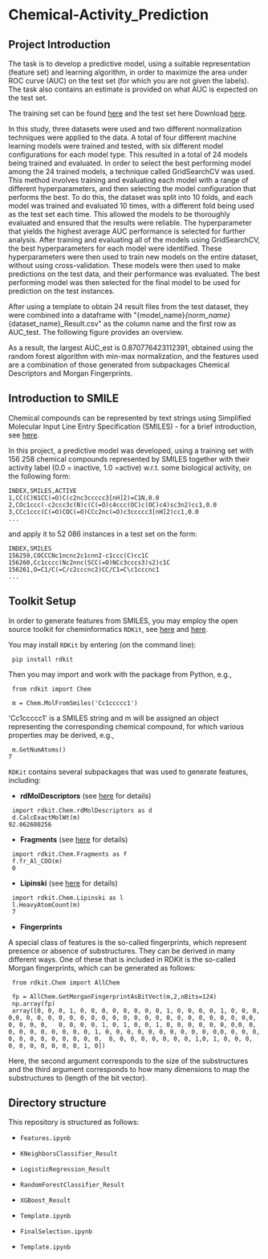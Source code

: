 # Chemical-Activity_Prediction
 
## Project Introduction

The task is to develop a predictive model, using a suitable representation (feature set) and learning algorithm, in order to maximize the area under ROC curve (AUC) on the test set (for which you are not given the labels). The task also contains an estimate is provided on what AUC is expected on the test set.

The training set can be found [here](https://canvas.kth.se/courses/36229/files/5822929/download?wrap=1) and the test set here Download [here](https://canvas.kth.se/courses/36229/files/5822930/download?wrap=1).

In this study, three datasets were used and two different normalization techniques were applied to the data. A total of four different machine learning models were trained and tested, with six different model configurations for each model type. This resulted in a total of 24 models being trained and evaluated. In order to select the best performing model among the 24 trained models, a technique called GridSearchCV was used. This method involves training and evaluating each model with a range of different hyperparameters, and then selecting the model configuration that performs the best. To do this, the dataset was split into 10 folds, and each model was trained and evaluated 10 times, with a different fold being used as the test set each time. This allowed the models to be thoroughly evaluated and ensured that the results were reliable. The hyperparameter that yields the highest average AUC performance is selected for further analysis. After training and evaluating all of the models using GridSearchCV, the best hyperparameters for each model were identified. These hyperparameters were then used to train new models on the entire dataset, without using cross-validation. These models were then used to make predictions on the test data, and their performance was evaluated. The best performing model was then selected for the final model to be used for prediction on the test instances.

After using a template to obtain 24 result files from the test dataset, they were combined into a dataframe with "{model_name}_{norm_name}_{dataset_name}_Result.csv" as the column name and the first row as AUC_test. The following figure provides an overview.

As a result, the largest AUC_est is 0.870776423112391, obtained using the random forest algorithm with min-max normalization, and the features used are a combination of those generated from subpackages Chemical Descriptors and Morgan Fingerprints.

## Introduction to SMILE

Chemical compounds can be represented by text strings using Simplified Molecular Input Line Entry Specification (SMILES) - for a brief introduction, see [here](https://sv.wikipedia.org/wiki/Simplified_Molecular_Input_Line_Entry_Specification).

In this project, a predictive model was developed, using a training set with 156 258 chemical compounds represented by SMILES together with their activity label (0.0 = inactive, 1.0 =active) w.r.t. some biological activity, on the following form:

 ```
 INDEX,SMILES,ACTIVE
 1,CC(C)N1CC(=O)C(c2nc3ccccc3[nH]2)=C1N,0.0
 2,COc1ccc(-c2ccc3c(N)c(C(=O)c4ccc(OC)c(OC)c4)sc3n2)cc1,0.0
 3,CCc1ccc(C(=O)COC(=O)CCc2nc(=O)c3ccccc3[nH]2)cc1,0.0
 ...
 ```

and apply it to 52 086 instances in a test set on the form:

```
INDEX,SMILES
156259,COCCCNc1ncnc2c1cnn2-c1ccc(C)cc1C
156260,Cc1cccc(Nc2nnc(SCC(=O)NCc3cccs3)s2)c1C
156261,O=C1/C(=C/c2cccnc2)CC/C1=C\c1cccnc1
...
```

## Toolkit Setup

In order to generate features from SMILES, you may employ the open source toolkit for cheminformatics `RDKit`, see [here](https://www.rdkit.org/) and [here](https://rdkit.readthedocs.io/en/latest/).

You may install `RDKit` by entering (on the command line):

```
 pip install rdkit
```

Then you may import and work with the package from Python, e.g.,

```
 from rdkit import Chem

 m = Chem.MolFromSmiles('Cc1ccccc1')
```

'Cc1ccccc1' is a SMILES string and m will be assigned an object representing the corresponding chemical compound, for which various properties may be derived, e.g.,

```
 m.GetNumAtoms()
7
```

`RDKit` contains several subpackages that was used to generate features, including:

- **rdMolDescriptors** (see [here](https://www.rdkit.org/docs/source/rdkit.Chem.rdMolDescriptors.html) for details)

```
 import rdkit.Chem.rdMolDescriptors as d
 d.CalcExactMolWt(m)
92.062600256
```

- **Fragments** (see [here](https://www.rdkit.org/docs/source/rdkit.Chem.Fragments.html) for details)

```
 import rdkit.Chem.Fragments as f
 f.fr_Al_COO(m)
 0
```

- **Lipinski** (see [here](https://www.rdkit.org/docs/source/rdkit.Chem.Lipinski.html) for details)

```
 import rdkit.Chem.Lipinski as l
 l.HeavyAtomCount(m)
 7
```

- **Fingerprints**

A special class of features is the so-called fingerprints, which represent presence or absence of substructures. They can be derived in many different ways. One of these that is included in RDKit is the so-called Morgan fingerprints, which can be generated as follows:

```
 from rdkit.Chem import AllChem

 fp = AllChem.GetMorganFingerprintAsBitVect(m,2,nBits=124)
 np.array(fp)
 array([0, 0, 0, 1, 0, 0, 0, 0, 0, 0, 0, 0, 1, 0, 0, 0, 0, 1, 0, 0, 0, 0,0, 0, 0, 0, 0, 0, 0, 0, 0, 0, 0, 0, 0, 0, 0, 0, 0, 0, 0, 0, 0, 0,0, 0, 0, 0, 0,   0, 0, 0, 0, 1, 0, 1, 0, 0, 1, 0, 0, 0, 0, 0, 0, 0,0, 0, 0, 0, 0, 0, 0, 0, 0, 0, 1, 0, 0, 0, 0, 0, 0, 0, 0, 0, 0, 0,0, 0, 0, 0, 0, 0, 0, 0, 0, 0, 0, 0, 0,  0, 0, 0, 0, 0, 0, 0, 0, 1,0, 1, 0, 0, 0, 0, 0, 0, 0, 0, 0, 0, 1, 0])
```

Here, the second argument corresponds to the size of the substructures and the third argument corresponds to how many dimensions to map the substructures to (length of the bit vector).

## Directory structure

This repository is structured as follows:

- `Features.ipynb`

- `KNeighborsClassifier_Result`

- `LogisticRegression_Result`

- `RandomForestClassifier_Result`

- `XGBoost_Result`

- `Template.ipynb`

- `FinalSelection.ipynb`

- `Template.ipynb` 
